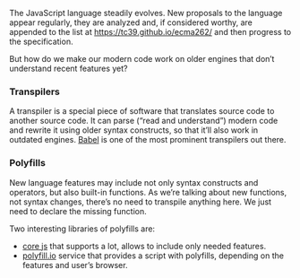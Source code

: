 The JavaScript language steadily evolves. New proposals to the language appear regularly, they are analyzed and, if considered worthy, are appended to the list at https://tc39.github.io/ecma262/ and then progress to the specification.

But how do we make our modern code work on older engines that don’t understand recent features yet?

### Transpilers

A transpiler is a special piece of software that translates source code to another source code. It can parse (“read and understand”) modern code and rewrite it using older syntax constructs, so that it’ll also work in outdated engines. [Babel](https://babeljs.io/) is one of the most prominent transpilers out there.

### Polyfills

New language features may include not only syntax constructs and operators, but also built-in functions. As we’re talking about new functions, not syntax changes, there’s no need to transpile anything here. We just need to declare the missing function.

Two interesting libraries of polyfills are:

- [core js](https://github.com/zloirock/core-js) that supports a lot, allows to include only needed features.
- [polyfill.io](http://polyfill.io/) service that provides a script with polyfills, depending on the features and user’s browser.
